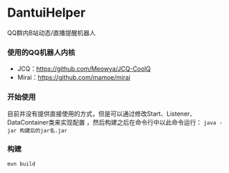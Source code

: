 # DantuiHelper
QQ群内B站动态/直播提醒机器人

### 使用的QQ机器人内核
- JCQ：https://github.com/Meowya/JCQ-CoolQ
- Mirai：https://github.com/mamoe/mirai

### 开始使用
目前并没有提供直接使用的方式，但是可以通过修改Start、Listener、DataContainer类来实现配置
，然后构建之后在命令行中以此命令运行：
`java -jar 构建后的jar名.jar`
### 构建
`mvn build`
